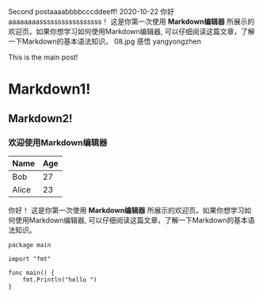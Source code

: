 Second postaaaabbbbcccddeeff!
2020-10-22
你好aaaaaaaasssssssssssssssss！ 这是你第一次使用 **Markdown编辑器** 所展示的欢迎页。如果你想学习如何使用Markdown编辑器, 可以仔细阅读这篇文章，了解一下Markdown的基本语法知识。
08.jpg
感悟
yangyongzhen


This is the main post!

# Markdown1!
## Markdown2!
### 欢迎使用Markdown编辑器

Name    | Age
--------|------
Bob     | 27
Alice   | 23

你好！ 这是你第一次使用 **Markdown编辑器** 所展示的欢迎页。如果你想学习如何使用Markdown编辑器, 可以仔细阅读这篇文章，了解一下Markdown的基本语法知识。

```golang
package main

import "fmt"

func main() {
	fmt.Println("hello ")
}
```
